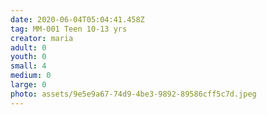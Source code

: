 ```yaml
---
date: 2020-06-04T05:04:41.458Z
tag: MM-001 Teen 10-13 yrs
creator: maria
adult: 0
youth: 0
small: 4
medium: 0
large: 0
photo: assets/9e5e9a67-74d9-4be3-9892-89586cff5c7d.jpeg
---
```

